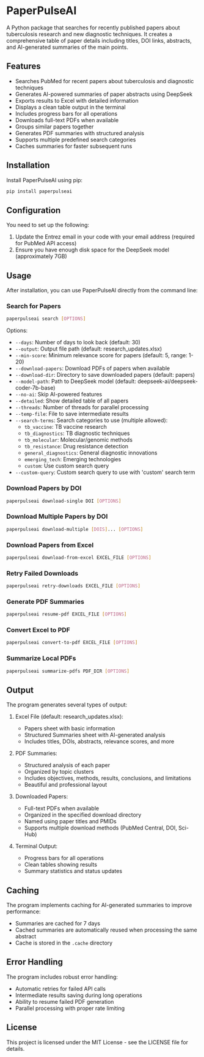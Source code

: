 # PaperPulseAI

A Python package that searches for recently published papers about tuberculosis research and new diagnostic techniques. It creates a comprehensive table of paper details including titles, DOI links, abstracts, and AI-generated summaries of the main points.

## Features

- Searches PubMed for recent papers about tuberculosis and diagnostic techniques
- Generates AI-powered summaries of paper abstracts using DeepSeek
- Exports results to Excel with detailed information
- Displays a clean table output in the terminal
- Includes progress bars for all operations
- Downloads full-text PDFs when available
- Groups similar papers together
- Generates PDF summaries with structured analysis
- Supports multiple predefined search categories
- Caches summaries for faster subsequent runs

## Installation

Install PaperPulseAI using pip:

```bash
pip install paperpulseai
```

## Configuration

You need to set up the following:

1. Update the Entrez email in your code with your email address (required for PubMed API access)
2. Ensure you have enough disk space for the DeepSeek model (approximately 7GB)

## Usage

After installation, you can use PaperPulseAI directly from the command line:

### Search for Papers
```bash
paperpulseai search [OPTIONS]
```

Options:
- `--days`: Number of days to look back (default: 30)
- `--output`: Output file path (default: research_updates.xlsx)
- `--min-score`: Minimum relevance score for papers (default: 5, range: 1-20)
- `--download-papers`: Download PDFs of papers when available
- `--download-dir`: Directory to save downloaded papers (default: papers)
- `--model-path`: Path to DeepSeek model (default: deepseek-ai/deepseek-coder-7b-base)
- `--no-ai`: Skip AI-powered features
- `--detailed`: Show detailed table of all papers
- `--threads`: Number of threads for parallel processing
- `--temp-file`: File to save intermediate results
- `--search-terms`: Search categories to use (multiple allowed):
  - `tb_vaccine`: TB vaccine research
  - `tb_diagnostics`: TB diagnostic techniques
  - `tb_molecular`: Molecular/genomic methods
  - `tb_resistance`: Drug resistance detection
  - `general_diagnostics`: General diagnostic innovations
  - `emerging_tech`: Emerging technologies
  - `custom`: Use custom search query
- `--custom-query`: Custom search query to use with 'custom' search term

### Download Papers by DOI
```bash
paperpulseai download-single DOI [OPTIONS]
```

### Download Multiple Papers by DOI
```bash
paperpulseai download-multiple [DOIS]... [OPTIONS]
```

### Download Papers from Excel
```bash
paperpulseai download-from-excel EXCEL_FILE [OPTIONS]
```

### Retry Failed Downloads
```bash
paperpulseai retry-downloads EXCEL_FILE [OPTIONS]
```

### Generate PDF Summaries
```bash
paperpulseai resume-pdf EXCEL_FILE [OPTIONS]
```

### Convert Excel to PDF
```bash
paperpulseai convert-to-pdf EXCEL_FILE [OPTIONS]
```

### Summarize Local PDFs
```bash
paperpulseai summarize-pdfs PDF_DIR [OPTIONS]
```

## Output

The program generates several types of output:

1. Excel File (default: research_updates.xlsx):
   - Papers sheet with basic information
   - Structured Summaries sheet with AI-generated analysis
   - Includes titles, DOIs, abstracts, relevance scores, and more

2. PDF Summaries:
   - Structured analysis of each paper
   - Organized by topic clusters
   - Includes objectives, methods, results, conclusions, and limitations
   - Beautiful and professional layout

3. Downloaded Papers:
   - Full-text PDFs when available
   - Organized in the specified download directory
   - Named using paper titles and PMIDs
   - Supports multiple download methods (PubMed Central, DOI, Sci-Hub)

4. Terminal Output:
   - Progress bars for all operations
   - Clean tables showing results
   - Summary statistics and status updates

## Caching

The program implements caching for AI-generated summaries to improve performance:
- Summaries are cached for 7 days
- Cached summaries are automatically reused when processing the same abstract
- Cache is stored in the `.cache` directory

## Error Handling

The program includes robust error handling:
- Automatic retries for failed API calls
- Intermediate results saving during long operations
- Ability to resume failed PDF generation
- Parallel processing with proper rate limiting

## License

This project is licensed under the MIT License - see the LICENSE file for details. 